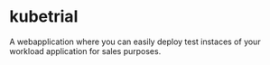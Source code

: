 # kubetrial
A webapplication where you can easily deploy test instaces of your workload application for sales purposes.
